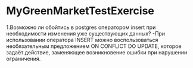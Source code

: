# MyGreenMarketTestExercise
 
1.Возможно ли обойтись в postgres оператором insert при необходимости изменения уже существующих данных?
 -При использовании оператора INSERT можно воспользоваться необязательным предложением ON CONFLICT DO UPDATE, которое задаёт действие, заменяющее возникновение ошибки при нарушении ограничения.

